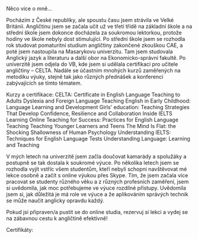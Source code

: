 Něco více o mně…

Pocházím z České republiky, ale spoustu času jsem strávila ve Velké Británii. Angličtinu jsem se začala učit už ve třetí třídě na základní škole a na střední škole jsem dokonce docházela za soukromou lektorkou, protože hodiny ve škole nebyly dost stimulující. Po střední škole jsem se rozhodla rok studovat pomaturitní studium angličtiny zakončené zkouškou CAE, a poté jsem nastoupila na Masarykovu univerzitu. Tam jsem studovala Anglický jazyk a literaturu a další obor na Ekonomicko-správní fakultě. Po univerzitě jsem odjela do VB, kde jsem si udělala certifikaci pro učitele angličtiny – CELTA. Nadále se účastním mnohých kurzů zaměřených na metodiku výuky, stejně tak jako různých přednášek a konferencí zabývajících se tímto tématem.

Kurzy a certifikace:
CELTA: Certificate in English Language Teaching to Adults
Dyslexia and Foreign Language Teaching
English in Early Childhood: Language Learning and Development
Girls' education: Teaching Strategies That Develop Confidence, Resilience and Collaboration
Inside IELTS
Learning Online
Teaching for Success: Practices for English Language Teaching
Teaching Younger Learners and Teens
The Mind Is Flat: the Shocking Shallowness of Human Psychology
Understanding IELTS: Techniques for English Language Tests
Understanding Language: Learning and Teaching

V mých letech na univerzitě jsem začla doučovat kamarády a spolužáky a postupně se tak dostala k soukromé výuce. Po několika letech jsem se rozhodla vyjít vstříc všem studentům, kteří nebyli schopni navštěvovat mé lekce osobně a začít s online výukou přes Skype. Tím, že jsem začala více pracovat se studenty různého věku a z různých profesních zaměření, jsem si uvědomila, jak moc potřebujeme ve výuce rozdílné přístupy. Uvědomila jsem si, jak důležitá je má role ve výuce a že aplikováním správých technik se může naučit anglicky opravdu každý.

Pokud jsi připraven/a pustit se do online studia, ﻿﻿rezervuj si lekci a vydej se na zábavnou cestu k angličtině efektivně!

Certifikáty:

<img src="{{ site.baseurl }}/images/crt01.jpg" alt="" />
<img src="{{ site.baseurl }}/images/crt02.jpg" alt="" />
<img src="{{ site.baseurl }}/images/crt03.jpg" alt="" />

